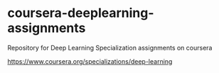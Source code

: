 # coursera-deeplearning-assignments
Repository for Deep Learning Specialization assignments on coursera

https://www.coursera.org/specializations/deep-learning
